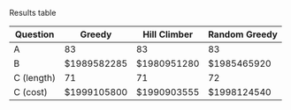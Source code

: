 Results table

|Question|Greedy|Hill Climber|Random Greedy|
|---|---|---|---|
|A|83|83|83|
|B|$1989582285|$1980951280|$1985465920|
|C (length)|71|71|72
|C (cost)|$1999105800|$1990903555|$1998124540
